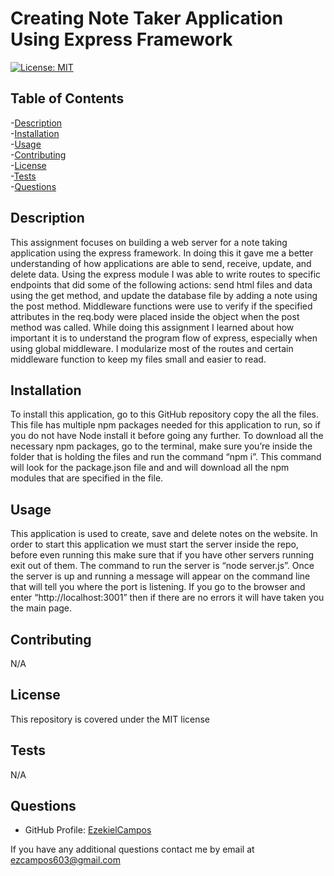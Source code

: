
# Creating Note Taker Application Using Express Framework

[![License: MIT](https://cdn.prod.website-files.com/5e0f1144930a8bc8aace526c/65dd9eb5aaca434fac4f1c34_License-MIT-blue.svg)](/LICENSE)


## Table of Contents
-[Description](#description)
<br/>
-[Installation](#installation)
<br/>
-[Usage](#usage)
<br/>
-[Contributing](#contributing)
<br/>
-[License](#license)
<br/>
-[Tests](#tests)
<br/>
-[Questions](#questions)
<br/>

## Description

This assignment focuses on building a web server for a note taking application using the express framework.  In doing this it gave me a better understanding of how applications are able to send, receive, update, and delete data.  Using the express module I was able to write routes to specific endpoints that did some of the following actions: send html files and data using the get method, and update the database file by adding a note using the post method.  Middleware functions were use to verify if the specified attributes in the req.body were placed inside the object when the post method was called.  While doing this assignment I learned about how important it is to understand the program flow of express, especially when using global middleware.  I modularize most of the routes and certain middleware function to keep my files small and easier to read.  

## Installation

To install this application, go to this GitHub repository copy the all the files.  This file has multiple npm packages needed for this application to run, so if you do not have Node install it before going any further.  To download all the necessary npm packages,  go to the terminal, make sure you’re inside the folder that is holding the files and run the command “npm i”.  This command will look for the package.json file and and will download all the npm modules that are specified in the file.

## Usage

This application is used to create, save and delete notes on the website.  In order to start this application we must start the server inside the repo, before even running this make sure that if you have other servers running exit out of them. The command to run the server is “node server.js”.  Once the server is up and running a message will appear on the command line that will tell you where the port is listening.  If you go to the browser and enter “http://localhost:3001” then if there are no errors it will have taken you the main page.
## Contributing

N/A
## License

This repository is covered under the MIT license

## Tests

N/A


## Questions

* GitHub Profile: [EzekielCampos](https://github.com/EzekielCampos)

If you have any additional questions contact me by email at ezcampos603@gmail.com

